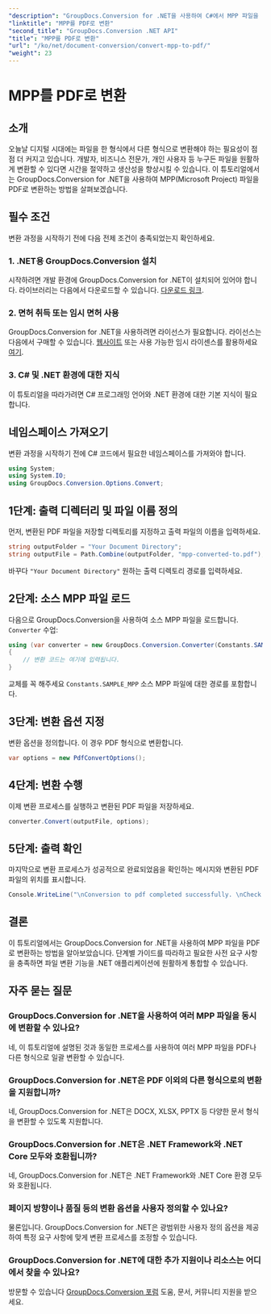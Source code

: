 ```yaml
---
"description": "GroupDocs.Conversion for .NET을 사용하여 C#에서 MPP 파일을 PDF로 변환하는 방법을 알아보세요. .NET 애플리케이션에 통합하는 방법을 단계별로 안내하는 이 튜토리얼을 따라해 보세요."
"linktitle": "MPP를 PDF로 변환"
"second_title": "GroupDocs.Conversion .NET API"
"title": "MPP를 PDF로 변환"
"url": "/ko/net/document-conversion/convert-mpp-to-pdf/"
"weight": 23
---
```


# MPP를 PDF로 변환

## 소개
오늘날 디지털 시대에는 파일을 한 형식에서 다른 형식으로 변환해야 하는 필요성이 점점 더 커지고 있습니다. 개발자, 비즈니스 전문가, 개인 사용자 등 누구든 파일을 원활하게 변환할 수 있다면 시간을 절약하고 생산성을 향상시킬 수 있습니다. 이 튜토리얼에서는 GroupDocs.Conversion for .NET을 사용하여 MPP(Microsoft Project) 파일을 PDF로 변환하는 방법을 살펴보겠습니다.
## 필수 조건
변환 과정을 시작하기 전에 다음 전제 조건이 충족되었는지 확인하세요.
### 1. .NET용 GroupDocs.Conversion 설치
시작하려면 개발 환경에 GroupDocs.Conversion for .NET이 설치되어 있어야 합니다. 라이브러리는 다음에서 다운로드할 수 있습니다. [다운로드 링크](https://releases.groupdocs.com/conversion/net/).
### 2. 면허 취득 또는 임시 면허 사용
GroupDocs.Conversion for .NET을 사용하려면 라이선스가 필요합니다. 라이선스는 다음에서 구매할 수 있습니다. [웹사이트](https://purchase.groupdocs.com/buy) 또는 사용 가능한 임시 라이센스를 활용하세요 [여기](https://purchase.groupdocs.com/temporary-license/).
### 3. C# 및 .NET 환경에 대한 지식
이 튜토리얼을 따라가려면 C# 프로그래밍 언어와 .NET 환경에 대한 기본 지식이 필요합니다.

## 네임스페이스 가져오기
변환 과정을 시작하기 전에 C# 코드에서 필요한 네임스페이스를 가져와야 합니다.
```csharp
using System;
using System.IO;
using GroupDocs.Conversion.Options.Convert;
```
## 1단계: 출력 디렉터리 및 파일 이름 정의
먼저, 변환된 PDF 파일을 저장할 디렉토리를 지정하고 출력 파일의 이름을 입력하세요.
```csharp
string outputFolder = "Your Document Directory";
string outputFile = Path.Combine(outputFolder, "mpp-converted-to.pdf");
```
바꾸다 `"Your Document Directory"` 원하는 출력 디렉토리 경로를 입력하세요.
## 2단계: 소스 MPP 파일 로드
다음으로 GroupDocs.Conversion을 사용하여 소스 MPP 파일을 로드합니다. `Converter` 수업:
```csharp
using (var converter = new GroupDocs.Conversion.Converter(Constants.SAMPLE_MPP))
{
    // 변환 코드는 여기에 입력됩니다.
}
```
교체를 꼭 해주세요 `Constants.SAMPLE_MPP` 소스 MPP 파일에 대한 경로를 포함합니다.
## 3단계: 변환 옵션 지정
변환 옵션을 정의합니다. 이 경우 PDF 형식으로 변환합니다.
```csharp
var options = new PdfConvertOptions();
```
## 4단계: 변환 수행
이제 변환 프로세스를 실행하고 변환된 PDF 파일을 저장하세요.
```csharp
converter.Convert(outputFile, options);
```
## 5단계: 출력 확인
마지막으로 변환 프로세스가 성공적으로 완료되었음을 확인하는 메시지와 변환된 PDF 파일의 위치를 표시합니다.
```csharp
Console.WriteLine("\nConversion to pdf completed successfully. \nCheck output in {0}", outputFolder);
```

## 결론
이 튜토리얼에서는 GroupDocs.Conversion for .NET을 사용하여 MPP 파일을 PDF로 변환하는 방법을 알아보았습니다. 단계별 가이드를 따라하고 필요한 사전 요구 사항을 충족하면 파일 변환 기능을 .NET 애플리케이션에 원활하게 통합할 수 있습니다.
## 자주 묻는 질문
### GroupDocs.Conversion for .NET을 사용하여 여러 MPP 파일을 동시에 변환할 수 있나요?
네, 이 튜토리얼에 설명된 것과 동일한 프로세스를 사용하여 여러 MPP 파일을 PDF나 다른 형식으로 일괄 변환할 수 있습니다.
### GroupDocs.Conversion for .NET은 PDF 이외의 다른 형식으로의 변환을 지원합니까?
네, GroupDocs.Conversion for .NET은 DOCX, XLSX, PPTX 등 다양한 문서 형식을 변환할 수 있도록 지원합니다.
### GroupDocs.Conversion for .NET은 .NET Framework와 .NET Core 모두와 호환됩니까?
네, GroupDocs.Conversion for .NET은 .NET Framework와 .NET Core 환경 모두와 호환됩니다.
### 페이지 방향이나 품질 등의 변환 옵션을 사용자 정의할 수 있나요?
물론입니다. GroupDocs.Conversion for .NET은 광범위한 사용자 정의 옵션을 제공하여 특정 요구 사항에 맞게 변환 프로세스를 조정할 수 있습니다.
### GroupDocs.Conversion for .NET에 대한 추가 지원이나 리소스는 어디에서 찾을 수 있나요?
방문할 수 있습니다 [GroupDocs.Conversion 포럼](https://forum.groupdocs.com/c/conversion/11) 도움, 문서, 커뮤니티 지원을 받으세요.